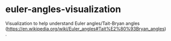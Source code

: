 # euler-angles-visualization
Visualization to help understand Euler angles/Tait-Bryan angles (https://en.wikipedia.org/wiki/Euler_angles#Tait%E2%80%93Bryan_angles).
